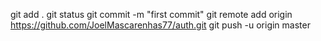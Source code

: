 git add . 
git status
git commit -m "first commit"
git remote add origin https://github.com/JoelMascarenhas77/auth.git
git push -u origin master
